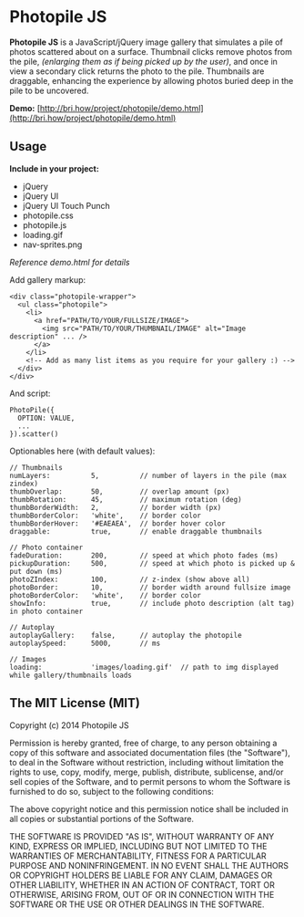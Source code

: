 Photopile JS
============
**Photopile JS** is a JavaScript/jQuery image gallery that simulates
a pile of photos scattered about on a surface. Thumbnail clicks remove photos
from the pile, *(enlarging them as if being picked up by the user)*, and
once in view a secondary click returns the photo to the pile.
Thumbnails are draggable, enhancing the experience by allowing photos
buried deep in the pile to be uncovered.

**Demo:** [http://bri.how/project/photopile/demo.html](http://bri.how/project/photopile/demo.html)

Usage
-----
**Include in your project:**

* jQuery
* jQuery UI
* jQuery UI Touch Punch
* photopile.css
* photopile.js
* loading.gif
* nav-sprites.png

*Reference demo.html for details*

Add gallery markup:

    <div class="photopile-wrapper">
      <ul class="photopile">
        <li>
          <a href="PATH/TO/YOUR/FULLSIZE/IMAGE">
            <img src="PATH/TO/YOUR/THUMBNAIL/IMAGE" alt="Image description" ... />
          </a>
        </li>
        <!-- Add as many list items as you require for your gallery :) -->
      </div>
    </div>

And script:

    PhotoPile({
      OPTION: VALUE,
      ...
    }).scatter()

Optionables here (with default values):

    // Thumbnails
    numLayers:          5,          // number of layers in the pile (max zindex)
    thumbOverlap:       50,         // overlap amount (px)
    thumbRotation:      45,         // maximum rotation (deg)
    thumbBorderWidth:   2,          // border width (px)
    thumbBorderColor:   'white',    // border color
    thumbBorderHover:   '#EAEAEA',  // border hover color
    draggable:          true,       // enable draggable thumbnails

    // Photo container
    fadeDuration:       200,        // speed at which photo fades (ms)
    pickupDuration:     500,        // speed at which photo is picked up & put down (ms)
    photoZIndex:        100,        // z-index (show above all)
    photoBorder:        10,         // border width around fullsize image
    photoBorderColor:   'white',    // border color
    showInfo:           true,       // include photo description (alt tag) in photo container

    // Autoplay
    autoplayGallery:    false,      // autoplay the photopile
    autoplaySpeed:      5000,       // ms

    // Images
    loading:            'images/loading.gif'  // path to img displayed while gallery/thumbnails loads

The MIT License (MIT)
---------------------

Copyright (c) 2014 Photopile JS

Permission is hereby granted, free of charge, to any person obtaining a copy
of this software and associated documentation files (the "Software"), to deal
in the Software without restriction, including without limitation the rights
to use, copy, modify, merge, publish, distribute, sublicense, and/or sell
copies of the Software, and to permit persons to whom the Software is
furnished to do so, subject to the following conditions:

The above copyright notice and this permission notice shall be included in all
copies or substantial portions of the Software.

THE SOFTWARE IS PROVIDED "AS IS", WITHOUT WARRANTY OF ANY KIND, EXPRESS OR
IMPLIED, INCLUDING BUT NOT LIMITED TO THE WARRANTIES OF MERCHANTABILITY,
FITNESS FOR A PARTICULAR PURPOSE AND NONINFRINGEMENT. IN NO EVENT SHALL THE
AUTHORS OR COPYRIGHT HOLDERS BE LIABLE FOR ANY CLAIM, DAMAGES OR OTHER
LIABILITY, WHETHER IN AN ACTION OF CONTRACT, TORT OR OTHERWISE, ARISING FROM,
OUT OF OR IN CONNECTION WITH THE SOFTWARE OR THE USE OR OTHER DEALINGS IN THE
SOFTWARE.
